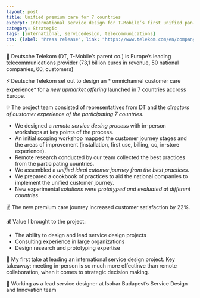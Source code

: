 ```yaml
---
layout: post
title: Unified premium care for 7 countries
excerpt: International service design for T-Mobile’s first unified pan-european offering
category: Strategic
tags: [international, servicedesign, telecommunications]
cta: {label: "Press release", link: "https://www.telekom.com/en/company/details/magenta-one-europe-wide-363356"}
---
```


🏢 Deutsche Telekom (DT, T-Mobile’s parent co.) is Europe’s leading telecommunications provider (73,1 billion euros in revenue, 50 national companies, 60, customers) 

⚡ Deutsche Telekom set out to design an * omnichannel customer care experience* for a *new upmarket offering* launched in 7 countries accross Europe. 

💡 The project team consisted of representatives from DT and the *directors of customer experience of the participating 7 countries*.

- We designed a *remote service desing process* with in-person workshops at key points of the process.
- An initial scoping workshop mapped the customer journey stages and the areas of improvement (installation, first use, billing, cc, in-store experience).
- Remote research conducted by our team collected the best practices from the participating countries.
- We assembled a *unified ideal cutomer journey from the best practices*.
- We prepared a cookbook of practices to aid the national companies to implement the unified customer journey.
- New experimental *solutions were prototyped and evaluated at different countries*. 

✌️ The new premium care jounrey increased customer satisfaction by 22%. 

💰 Value I brought to the project:

- The ability to design and lead service design projects
- Consulting experience in large organizations
- Design research and prototyping expertise 

💙 My first take at leading an international service design project. Key takeaway: meeting in-person is so much more effectinve than remote collaboration, when it comes to strategic decision making. 

👥 Working as a lead service designer at Isobar Budapest’s Service Design and Innovation team